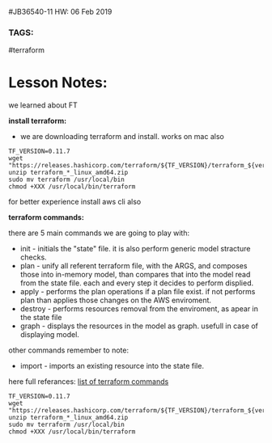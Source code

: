 #JB36540-11 HW: 06 Feb 2019
### TAGS:
\#terraform 
# Lesson Notes:
we learned about FT
 
      
  
**install terraform:** 
* we are downloading terraform and install. works on mac also 
```jshelllanguage
TF_VERSION=0.11.7
wget "https://releases.hashicorp.com/terraform/${TF_VERSION}/terraform_${ver}_linux_amd64.zip"
unzip terraform_*_linux_amd64.zip
sudo mv terraform /usr/local/bin
chmod +XXX /usr/local/bin/terraform
```
for better experience install aws cli also

 
**terraform commands:** 

there are 5 main commands we are going to play with:
* init  - initials the "state" file. it is also perform generic model stracture checks. 
* plan  - unify all referent terraform file, with the ARGS, and composes those into in-memory model, than compares that into the model read from the state file. each and every step it decides to perform displied.
* apply - performs the plan operations if a plan file exist. if not performs plan than applies those changes on the AWS enviroment.
* destroy - performs resources removal from the enviroment, as apear in the state file
* graph - displays the resources in the model as graph. usefull in case of displaying model.

other commands remember to note:
* import - imports an existing resource into the state file. 

here full referances:
[list of terraform commands](https://www.terraform.io/docs/commands/index.html)
```jshelllanguage
TF_VERSION=0.11.7
wget "https://releases.hashicorp.com/terraform/${TF_VERSION}/terraform_${ver}_linux_amd64.zip"
unzip terraform_*_linux_amd64.zip
sudo mv terraform /usr/local/bin
chmod +XXX /usr/local/bin/terraform
```
